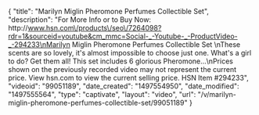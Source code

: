 {
    "title": "Marilyn Miglin Pheromone Perfumes Collectible Set",
    "description": "For More Info or to Buy Now: http:\/\/www.hsn.com\/products\/seo\/7264098?rdr=1&sourceid=youtube&cm_mmc=Social-_-Youtube-_-ProductVideo-_-294233\nMarilyn Miglin Pheromone Perfumes Collectible Set \nThese scents are so lovely, it's almost impossible to choose just one. What's a girl to do? Get them all! This set includes 6 glorious Pheromone...\nPrices shown on the previously recorded video may not represent the current price.  View hsn.com to view the current selling price. HSN Item #294233",
    "videoid": "99051189",
    "date_created": "1497554950",
    "date_modified": "1497555564",
    "type": "captivate",
    "layout": "video",
    "url": "\/v\/marilyn-miglin-pheromone-perfumes-collectible-set\/99051189"
}